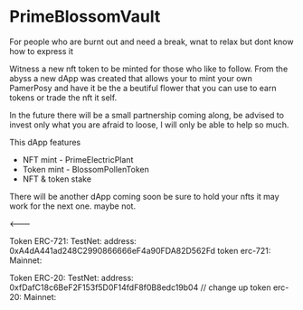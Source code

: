 # PrimeBlossomVault

For people who are burnt out and need a break, wnat to relax but dont know how to express it

Witness a new nft token to be minted for those who like to follow. From the abyss a new dApp was created that allows your to mint your own PamerPosy and have it be the a beutiful flower that you can use to earn tokens or trade the nft it self. 

In the future there will be a small partnership coming along, be advised to invest only what you are afraid to loose, I will only be able to help so much.

This dApp features

- NFT mint - PrimeElectricPlant
- Token mint - BlossomPollenToken
- NFT & token stake

There will be another dApp coming soon be sure to hold your nfts it may work for the next one. maybe not.

<---

Token ERC-721: TestNet:
address: 0xA4dA441ad248C2990866666eF4a90FDA82D562Fd
token erc-721: Mainnet: 


Token ERC-20: TestNet:
address: 0xfDafC18c6BeF2F153f5D0F14fdF8f0B8edc19b04 // change up
token erc-20: Mainnet:



<!-- Stilll need to intergrate stripe -->

